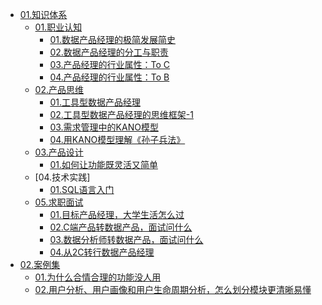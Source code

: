 - [01.知识体系]()
  - [01.职业认知]()
    - [01.数据产品经理的极简发展简史](src/01/01/01.数据产品经理的极简发展简史.md)
    - [02.数据产品经理的分工与职责](src/01/01/02.数据产品经理的分工与职责.md)
    - [03.产品经理的行业属性：To C](src/01/01/03.产品经理的行业属性：To_C.md)
    - [04.产品经理的行业属性：To B](src/01/01/04.产品经理的行业属性：To_B.md)
  - [02.产品思维]()
    - [01.工具型数据产品经理](src/01/02/01.工具型数据产品经理.md)
    - [02.工具型数据产品经理的思维框架-1](src/01/02/02.工具型数据产品经理的思维框架-1.md)
    - [03.需求管理中的KANO模型](src/01/02/03.需求管理中的KANO模型.md)
    - [04.用KANO模型理解《孙子兵法》](src/01/02/04.用KANO模型理解《孙子兵法》.md)
  - [03.产品设计]()
    - [01.如何让功能既灵活又简单](src/01/03/01.如何让功能既灵活又简单.md)
  - [04.技术实践]
    - [01.SQL语言入门](src/01/04/01.SQL语言入门.md)
  - [05.求职面试]()
    - [01.目标产品经理，大学生活怎么过](src/01/05/01.目标产品经理，大学生活怎么过.md)
    - [02.C端产品转数据产品，面试问什么](src/01/05/02.C端产品转数据产品，面试问什么.md)
    - [03.数据分析师转数据产品，面试问什么](src/01/05/03.数据分析师转数据产品，面试问什么.md)
    - [04.从2C转行数据产品经理](src/01/04/05.从2C转行数据产品经理.md)
- [02.案例集]()
  - [01.为什么合情合理的功能没人用](src/02/01.为什么合情合理的功能没人用.md)
  - [02.用户分析、用户画像和用户生命周期分析，怎么划分模块更清晰易懂](src/02/02.用户分析、用户画像和用户生命周期分析，怎么划分模块更清晰易懂.md)
